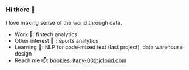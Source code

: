 ### Hi there 👋

I love making sense of the world through data. 

- Work :office:: fintech analytics 
- Other interest :eyes: : sports analytics
- Learning 🌱: NLP for code-mixed text (last project), data warehouse design 
- Reach me 📫: bookies.litany-00@icloud.com

<!--
**kruthika-kumar/kruthika-kumar** is a ✨ _special_ ✨ repository because its `README.md` (this file) appears on your GitHub profile.

Here are some ideas to get you started:

- 🔭 I’m currently working on ...
- 🌱 I’m currently learning ...
- 👯 I’m looking to collaborate on ...
- 🤔 I’m looking for help with ...
- 💬 Ask me about ...
- 📫 How to reach me: ...
- 😄 Pronouns: ...
- ⚡ Fun fact: ...
-->
